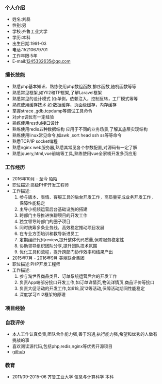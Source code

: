 ### 个人介绍
+ 姓名:刘磊
+ 性别:男
+ 学校:齐鲁工业大学
+ 学历:本科
+ 出生日期:1991-03
+ 电话:15210679701
+ 工作年限:5年
+ E-mail:1245332635@qq.com

### 擅长技能
+ 熟悉php基本知识、熟练使用php数组函数,排序函数,随机函数等等
+ 熟悉常见框架,如YII2和TP框架,了解Laravel框架
+ 熟悉常见的设计模式 如:单例，依赖注入，控制反转，工厂模式等等
+ 熟练使用缓存技术 如:数据缓存，页面级缓存，内存缓存
+ 掌握strace ,gdb,tcpdump等调试工具命令
+ 对php调优有一定经验
+ 熟练使用restful接口设计
+ 熟练使用redis五种数据结构 应用于不同的业务场景,了解其底层实现结构
+ 熟练使用linux常见命令,如awk ,sort head ssh ss等等命令
+ 熟悉TCP/IP socket编程
+ 熟悉nginx web服务器,熟悉其常见各个参数配置,对源码有一定了解
+ 熟悉jquery,html,vue前端等工具,熟练使用vue全家桶开发多页应用

### 工作经历
+ 2016年10月 - 至今         陌陌
+ 职位描述:高级PHP开发工程师
+ 工作描述:
    1. 参与版本、表情、客服工具的后台开发工作，高质量完成业务开发工作，保障性能稳定
    2. 主导小视频运营后台基础设施的搭建
    3. 跨部门主导推进快聊项目的开发工作
    4. 独立领导跨部门的圈子项目
    5. 同时统筹多条业务线，高效稳定推动项目发展
    6. 在专业方面培训和教导新进员工
    7. 定期组织代码review,提升整体代码质量,保障服务稳定性
    8. 协助领导组织团队分享,提升团队技术氛围
    9. 优化工具和流程，提升跨部门协作效率和结果产出
+ 2015年7月 - 2016年9月     美丽联合集团 
+ 职位描述:PHP开发工程师
+ 工作描述:
    1. 参与淘世界商品类目、订单系统运营后台的开发工作
    2. 负责App端部分接口开发工作,如订单详情页,物流详情页,商品评价等接口
    3. 负责大促活动的开发工作,如618,双12等活动,保障活动期间性能稳定
    4. 深度学习YII2框架的原理
### 项目经验
### 自我评价
+ 本人工作认真负责,团队合作能力强,善于沟通,执行能力强,希望和优秀的人做有挑战的事
+ 喜欢阅读源代码,包括php,redis,nginx等优秀开源项目
+ [github](https://github.com/Gliulei)
### 教育
+ 2011/09-2015-06  齐鲁工业大学 信息与计算科学 本科